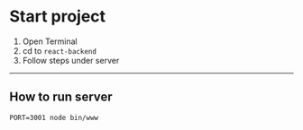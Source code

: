 
# Start project

1. Open Terminal
2. cd to `react-backend`
3. Follow steps under server

---

## How to run server 

``
  PORT=3001 node bin/www
``
